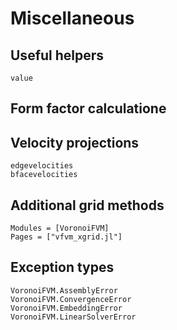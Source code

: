 # Miscellaneous


## Useful helpers
```@docs
value
```

## Form factor calculatione

## Velocity projections
```@docs
edgevelocities
bfacevelocities
```

## Additional grid methods
```@autodocs
Modules = [VoronoiFVM]
Pages = ["vfvm_xgrid.jl"]
```

## Exception types
```@docs
VoronoiFVM.AssemblyError
VoronoiFVM.ConvergenceError
VoronoiFVM.EmbeddingError
VoronoiFVM.LinearSolverError
```
